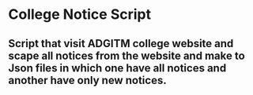 # College Notice Script
## Script that visit ADGITM college website and scape all notices from the website and make to Json files in which one have all notices and another have only new notices.